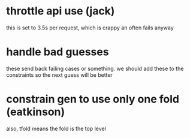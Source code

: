 # throttle api use (jack)

this is set to 3.5s per request, which is crappy an often fails anyway

# handle bad guesses

these send back failing cases or something. we should add these to the
constraints so the next guess will be better

# constrain gen to use only one fold (eatkinson)

also, tfold means the fold is the top level
